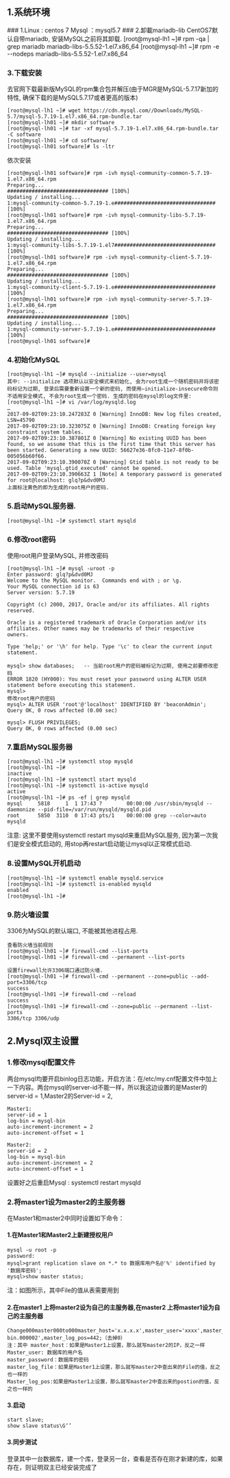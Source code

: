 ## 1.系统环境
<link rel="stylesheet" href="https://cdnjs.cloudflare.com/ajax/libs/social-share.js/1.0.16/css/share.min.css">
<div class="social-share"></div>
<script type="text/javascript" src="https://cdnjs.cloudflare.com/ajax/libs/social-share.js/1.0.16/js/social-share.min.js"></script>
### 1.Linux : centos 7
  Mysql ：mysql5.7
### 2.卸載mariadb-lib
CentOS7默认自带mariadb, 安装MySQL之前将其卸载.
    [root@mysql-lh1 ~]# rpm -qa | grep mariadb
    mariadb-libs-5.5.52-1.el7.x86_64
    [root@mysql-lh1 ~]# rpm -e --nodeps mariadb-libs-5.5.52-1.el7.x86_64

### 3.下载安装

去官网下载最新版MySQL的rpm集合包并解压(由于MGR是MySQL-5.7.17新加的特性, 确保下载的是MySQL5.7.17或者更高的版本)

    [root@mysql-lh1 ~]# wget https://cdn.mysql.com//Downloads/MySQL-5.7/mysql-5.7.19-1.el7.x86_64.rpm-bundle.tar
    [root@mysql-lh01 ~]# mkdir software
    [root@mysql-lh01 ~]# tar -xf mysql-5.7.19-1.el7.x86_64.rpm-bundle.tar -C software
    [root@mysql-lh01 ~]# cd software/
    [root@mysql-lh01 software]# ls -ltr

依次安装

    [root@mysql-lh01 software]# rpm -ivh mysql-community-common-5.7.19-1.el7.x86_64.rpm
    Preparing...                          ################################# [100%]
    Updating / installing...
    1:mysql-community-common-5.7.19-1.e################################# [100%]
    [root@mysql-lh01 software]# rpm -ivh mysql-community-libs-5.7.19-1.el7.x86_64.rpm 
    Preparing...                          ################################# [100%]
    Updating / installing...
    1:mysql-community-libs-5.7.19-1.el7################################# [100%]
    [root@mysql-lh01 software]# rpm -ivh mysql-community-client-5.7.19-1.el7.x86_64.rpm 
    Preparing...                          ################################# [100%]
    Updating / installing...
    1:mysql-community-client-5.7.19-1.e################################# [100%]
    [root@mysql-lh01 software]# rpm -ivh mysql-community-server-5.7.19-1.el7.x86_64.rpm 
    Preparing...                          ################################# [100%]
    Updating / installing...
    1:mysql-community-server-5.7.19-1.e################################# [100%]
    [root@mysql-lh01 software]#

### 4.初始化MySQL

    [root@mysql-lh1 ~]# mysqld --initialize --user=mysql
    其中: --initialize 选项默认以安全模式来初始化, 会为root生成一个随机密码并将该密码标记为过期, 登录后需要重新设置一个新的密码, 而使用—initialize-insecure命令则不适用安全模式, 不会为root生成一个密码. 生成的密码在mysql的log文件里:
    [root@mysql-lh1 ~]# vi /var/log/mysqld.log
    …
    2017-09-02T09:23:10.247283Z 0 [Warning] InnoDB: New log files created, LSN=45790
    2017-09-02T09:23:10.323075Z 0 [Warning] InnoDB: Creating foreign key constraint system tables.
    2017-09-02T09:23:10.387801Z 0 [Warning] No existing UUID has been found, so we assume that this is the first time that this server has been started. Generating a new UUID: 56627e36-8fc0-11e7-8f0b-005056b60f66.
    2017-09-02T09:23:10.390070Z 0 [Warning] Gtid table is not ready to be used. Table 'mysql.gtid_executed' cannot be opened.
    2017-09-02T09:23:10.390663Z 1 [Note] A temporary password is generated for root@localhost: glq?p&dvd0MJ
    上面标注黄色的即为生成的root用户的密码.
### 5.启动MySQL服务器.

    [root@mysql-lh1 ~]# systemctl start mysqld

### 6.修改root密码
使用root用户登录MySQL, 并修改密码

    [root@mysql-lh1 ~]# mysql -uroot -p
    Enter password: glq?p&dvd0MJ
    Welcome to the MySQL monitor.  Commands end with ; or \g.
    Your MySQL connection id is 63
    Server version: 5.7.19

    Copyright (c) 2000, 2017, Oracle and/or its affiliates. All rights reserved.

    Oracle is a registered trademark of Oracle Corporation and/or its
    affiliates. Other names may be trademarks of their respective
    owners.

    Type 'help;' or '\h' for help. Type '\c' to clear the current input statement.

    mysql> show databases;   -- 当前root用户的密码被标记为过期, 使用之前要修改密码
    ERROR 1820 (HY000): You must reset your password using ALTER USER statement before executing this statement.
    mysql>
    修改root用户的密码
    mysql> ALTER USER 'root'@'localhost' IDENTIFIED BY 'beaconAdmin';
    Query OK, 0 rows affected (0.00 sec)

    mysql> FLUSH PRIVILEGES;
    Query OK, 0 rows affected (0.00 sec)

### 7.重启MySQL服务器
    [root@mysql-lh1 ~]# systemctl stop mysqld
    [root@mysql-lh1 ~]# 	
    inactive
    [root@mysql-lh1 ~]# systemctl start mysqld
    [root@mysql-lh1 ~]# systemctl is-active mysqld
    active
    [root@mysql-lh1 ~]# ps -ef | grep mysqld
    mysql     5818     1  1 17:43 ?        00:00:00 /usr/sbin/mysqld --daemonize --pid-file=/var/run/mysqld/mysqld.pid
    root      5850  3110  0 17:43 pts/1    00:00:00 grep --color=auto mysqld
注意: 这里不要使用systemctl restart mysqld来重启MySQL服务, 因为第一次我们是安全模式启动的, 用stop再restart启动能让mysql以正常模式启动.

### 8.设置MySQL开机启动
    [root@mysql-lh1 ~]# systemctl enable mysqld.service
    [root@mysql-lh1 ~]# systemctl is-enabled mysqld
    enabled
    [root@mysql-lh1 ~]#

### 9.防火墙设置
3306为MySQL的默认端口, 不能被其他进程占用.

    查看防火墙当前规则
    [root@mysql-lh01 ~]# firewall-cmd --list-ports
    [root@mysql-lh01 ~]# firewall-cmd --permanent --list-ports

    设置firewall允许3306端口通过防火墙.
    [root@mysql-lh01 ~]# firewall-cmd --permanent --zone=public --add-port=3306/tcp
    success
    [root@mysql-lh01 ~]# firewall-cmd --reload
    success
    [root@mysql-lh01 ~]# firewall-cmd --zone=public --permanent --list-ports
    3306/tcp 3306/udp 

## 2.Mysql双主设置
### 1.修改mysql配置文件
两台mysql均要开启binlog日志功能，开启方法：在/etc/my.cnf配置文件中加上一下内容。两台mysql的server-id不能一样，所以我这边设置的是Master的server-id = 1,Master2的Server-id = 2,

    Master1:
    server-id = 1
    log-bin = mysql-bin
    auto-increment-increment = 2
    auto-increment-offset = 1

    Master2:
    server-id = 2
    log-bin = mysql-bin
    auto-increment-increment = 2
    auto-increment-offset = 1

设置好之后重启Mysql : systemctl restart mysqld
### 2.将master1设为master2的主服务器
在Master1和master2中同时设置如下命令：

#### 1.在Master1和Master2上新建授权用户
    mysql -u root -p
    password:
    mysql>grant replication slave on *.* to 数据库用户名@'%' identified by '数据库密码';
    mysql>show master status;
注：如图所示，其中File的值从表需要用到

#### 2.在master1 上将master2设为自己的主服务器,在master2 上将master1设为自己的主服务器
    Change000master000to000master_host='x.x.x.x',master_user='xxxx',master_password='xxxxx',master_log_file='mysql-bin.000002',master_log_pos=442;（去掉0）
    注：其中 master_host：如果是Master1上设置，那么就写master2的IP，反之一样
    Master_user: 数据库的用户名
    master_password：数据库的密码
    master_log_file：如果是Master1上设置，那么就写master2中查出来的File的值，反之也一样的
    Master_log_pos:如果是Master1上设置，那么就写master2中查出来的postion的值，反之也一样的

#### 3.启动
    start slave;
    show slave status\G‘’

#### 3.同步测试
登录其中一台数据库，建一个库，登录另一台，查看是否存在刚才新建的库，如果存在，则证明双主已经安装完成了